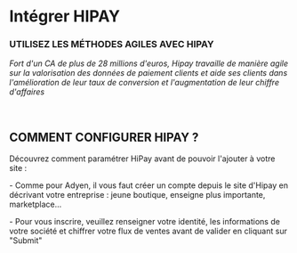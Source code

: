 # Intégrer HIPAY


<h3 >UTILISEZ LES M&Eacute;THODES AGILES AVEC HIPAY</h3>


<p><span ><em>Fort d'un CA de plus de 28 millions d'euros, Hipay travaille de mani&egrave;re agile sur la valorisation des donn&eacute;es de paiement clients et aide ses clients dans l'am&eacute;lioration de leur taux de conversion et l'augmentation de leur chiffre d'affaires</em></span></p>
<p>&nbsp;</p>


<h2 >COMMENT CONFIGURER&nbsp;HIPAY ?</h2>
<p>D&eacute;couvrez comment param&eacute;trer HiPay avant de pouvoir l'ajouter &agrave; votre site :&nbsp;</p>
<p>- Comme pour Adyen, il vous faut&nbsp;cr&eacute;er un compte&nbsp;depuis le site d'Hipay en d&eacute;crivant votre entreprise : jeune boutique, enseigne plus importante, marketplace...</p>
<p>- Pour vous inscrire, veuillez renseigner votre identit&eacute;, les informations de votre soci&eacute;t&eacute; et chiffrer votre flux de ventes avant de valider en cliquant sur "Submit"</p>


